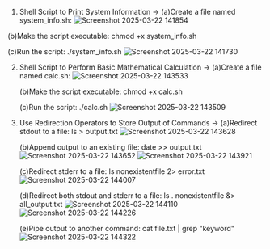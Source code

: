 1. Shell Script to Print System Information -> (a)Create a file named system_info.sh:
   ![Screenshot 2025-03-22 141854](https://github.com/user-attachments/assets/64c42849-d5ad-4368-9de6-ad9dde31bdaa)

(b)Make the script executable: chmod +x system_info.sh

(c)Run the script: ./system_info.sh
   ![Screenshot 2025-03-22 141730](https://github.com/user-attachments/assets/4737c47f-cd58-4605-9591-aa37aa6dd5f3)

2. Shell Script to Perform Basic Mathematical Calculation -> (a)Create a file named calc.sh:
   ![Screenshot 2025-03-22 143533](https://github.com/user-attachments/assets/dab20c5a-e989-4e27-8d33-cb9432449cd2)

   (b)Make the script executable: chmod +x calc.sh

   (c)Run the script: ./calc.sh
      ![Screenshot 2025-03-22 143509](https://github.com/user-attachments/assets/eb1d0ce5-996f-44e4-b191-090b03129f7c)

3. Use Redirection Operators to Store Output of Commands -> (a)Redirect stdout to a file: ls > output.txt
   ![Screenshot 2025-03-22 143628](https://github.com/user-attachments/assets/5b144bd9-ad74-412b-ba8f-ea6ce4402019)
   
   (b)Append output to an existing file: date >> output.txt
      ![Screenshot 2025-03-22 143652](https://github.com/user-attachments/assets/8120c4fb-4a53-4648-9c7b-5ad69e72a6d6)
      ![Screenshot 2025-03-22 143921](https://github.com/user-attachments/assets/d8e6cbc0-b098-4da4-9717-2931680443ee)

   (c)Redirect stderr to a file: ls nonexistentfile 2> error.txt
      ![Screenshot 2025-03-22 144007](https://github.com/user-attachments/assets/aa0103eb-05b0-4ec4-a50f-cdd16b30ad0c)

   (d)Redirect both stdout and stderr to a file: ls . nonexistentfile &> all_output.txt
      ![Screenshot 2025-03-22 144110](https://github.com/user-attachments/assets/3b32f6cc-f920-45bd-b590-4b9cb5b7324c)
      ![Screenshot 2025-03-22 144226](https://github.com/user-attachments/assets/10ff0354-1a31-46e7-b92d-106c49278f0f)
   
   (e)Pipe output to another command: cat file.txt | grep "keyword"
      ![Screenshot 2025-03-22 144322](https://github.com/user-attachments/assets/f059be18-aac5-4bc6-9ce5-1a1c911f4124)

   
   
